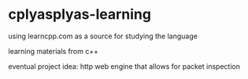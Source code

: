 # cplyasplyas-learning
using learncpp.com as a source for studying the language

learning materials from c++

eventual project idea: http web engine that allows for packet inspection 

